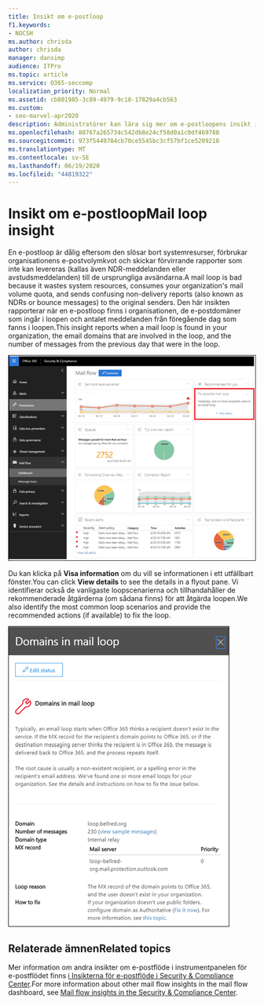 ```yaml
---
title: Insikt om e-postloop
f1.keywords:
- NOCSH
ms.author: chrisda
author: chrisda
manager: dansimp
audience: ITPro
ms.topic: article
ms.service: O365-seccomp
localization_priority: Normal
ms.assetid: cb801985-3c89-4979-9c18-17829a4cb563
ms.custom:
- seo-marvel-apr2020
description: Administratörer kan lära sig mer om e-postloopens insikt i instrumentpanelen för e-postflödet i Security & Compliance Center.
ms.openlocfilehash: 80767a265734c542db8e24cf58d0a1c0df469780
ms.sourcegitcommit: 973f5449784cb70ce5545bc3cf57bf1ce5209218
ms.translationtype: MT
ms.contentlocale: sv-SE
ms.lasthandoff: 06/19/2020
ms.locfileid: "44819322"
---
```

# <a name="mail-loop-insight"></a><span data-ttu-id="7d344-103">Insikt om e-postloop</span><span class="sxs-lookup"><span data-stu-id="7d344-103">Mail loop insight</span></span>

<span data-ttu-id="7d344-104">En e-postloop är dålig eftersom den slösar bort systemresurser, förbrukar organisationens e-postvolymkvot och skickar förvirrande rapporter som inte kan levereras (kallas även NDR-meddelanden eller avstudsmeddelanden) till de ursprungliga avsändarna.</span><span class="sxs-lookup"><span data-stu-id="7d344-104">A mail loop is bad because it wastes system resources, consumes your organization's mail volume quota, and sends confusing non-delivery reports (also known as NDRs or bounce messages) to the original senders.</span></span> <span data-ttu-id="7d344-105">Den här insikten rapporterar när en e-postloop finns i organisationen, de e-postdomäner som ingår i loopen och antalet meddelanden från föregående dag som fanns i loopen.</span><span class="sxs-lookup"><span data-stu-id="7d344-105">This insight reports when a mail loop is found in your organization, the email domains that are involved in the loop, and the number of messages from the previous day that were in the loop.</span></span>

![En e-postloopinsikt i instrumentpanelen för e-postflödet i Security & Compliance Center](../../media/c3f707cb-4c89-4e88-989c-81ce1d1d6b99.png)

<span data-ttu-id="7d344-107">Du kan klicka på **Visa information** om du vill se informationen i ett utfällbart fönster.</span><span class="sxs-lookup"><span data-stu-id="7d344-107">You can click **View details** to see the details in a flyout pane.</span></span> <span data-ttu-id="7d344-108">Vi identifierar också de vanligaste loopscenarierna och tillhandahåller de rekommenderade åtgärderna (om sådana finns) för att åtgärda loopen.</span><span class="sxs-lookup"><span data-stu-id="7d344-108">We also identify the most common loop scenarios and provide the recommended actions (if available) to fix the loop.</span></span>

![Utfällbart fönster efter att ha klickat på Visa information i en felloopinsikt i instrumentpanelen för e-postflödet](../../media/f7e21300-c62f-41ec-853f-4a2775cd8aa7.png)

## <a name="related-topics"></a><span data-ttu-id="7d344-110">Relaterade ämnen</span><span class="sxs-lookup"><span data-stu-id="7d344-110">Related topics</span></span>

<span data-ttu-id="7d344-111">Mer information om andra insikter om e-postflöde i instrumentpanelen för e-postflödet finns [i Insikterna för e-postflöde i Security & Compliance Center](mail-flow-insights-v2.md).</span><span class="sxs-lookup"><span data-stu-id="7d344-111">For more information about other mail flow insights in the mail flow dashboard, see [Mail flow insights in the Security & Compliance Center](mail-flow-insights-v2.md).</span></span>
